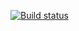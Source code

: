 [![Build status](https://ci.appveyor.com/api/projects/status/e2m6xvknsepmphux?svg=true)](https://ci.appveyor.com/project/OlyaMa/mapstar-container)